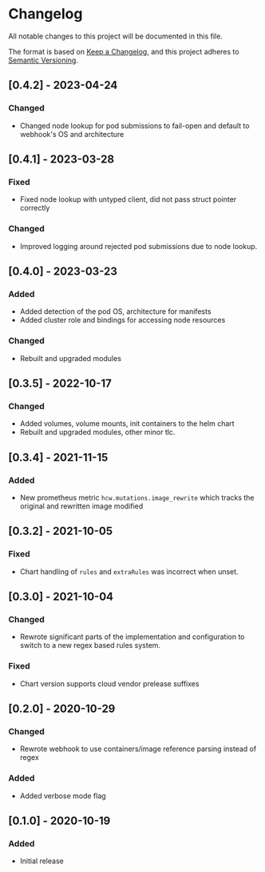# Changelog
All notable changes to this project will be documented in this file.

The format is based on [Keep a Changelog](https://keepachangelog.com/en/1.0.0/),
and this project adheres to [Semantic Versioning](https://semver.org/spec/v2.0.0.html).

## [0.4.2] - 2023-04-24
### Changed
- Changed node lookup for pod submissions to fail-open and default to webhook's OS and architecture

## [0.4.1] - 2023-03-28
### Fixed
- Fixed node lookup with untyped client, did not pass struct pointer correctly
### Changed
- Improved logging around rejected pod submissions due to node lookup.

## [0.4.0] - 2023-03-23
### Added
- Added detection of the pod OS, architecture for manifests
- Added cluster role and bindings for accessing node resources
### Changed
- Rebuilt and upgraded modules

## [0.3.5] - 2022-10-17
### Changed
- Added volumes, volume mounts, init containers to the helm chart
- Rebuilt and upgraded modules, other minor tlc.

## [0.3.4] - 2021-11-15
### Added
- New prometheus metric `hcw.mutations.image_rewrite` which tracks the original and rewritten image modified

## [0.3.2] - 2021-10-05
### Fixed
- Chart handling of `rules` and `extraRules` was incorrect when unset.

## [0.3.0] - 2021-10-04
### Changed
- Rewrote significant parts of the implementation and configuration to switch to a new regex based rules system.
### Fixed
- Chart version supports cloud vendor prelease suffixes

## [0.2.0] - 2020-10-29
### Changed
- Rewrote webhook to use containers/image reference parsing instead of regex
### Added
- Added verbose mode flag

## [0.1.0] - 2020-10-19
### Added
- Initial release
